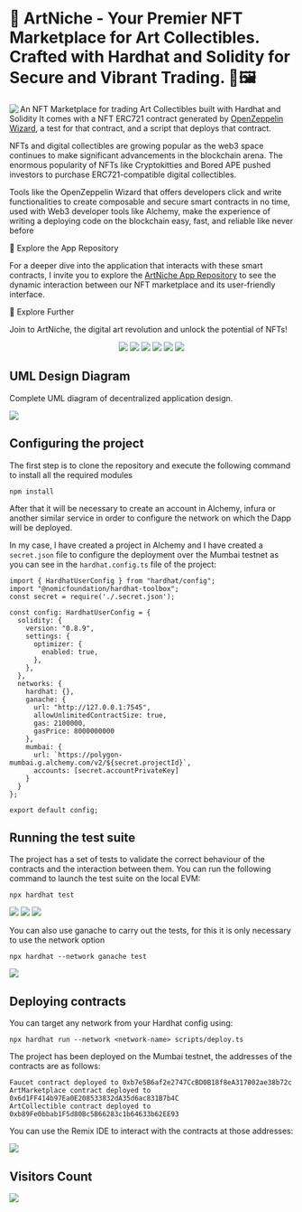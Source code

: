 # 🎨 ArtNiche - Your Premier NFT Marketplace for Art Collectibles. Crafted with Hardhat and Solidity for Secure and Vibrant Trading. 💼🖼️


<img width="auto" align="left" src="./doc/art_niche_icon.png" />

An NFT Marketplace for trading Art Collectibles built with Hardhat and Solidity
It comes with a NFT ERC721 contract generated by [OpenZeppelin Wizard](https://wizard.openzeppelin.com/), a test for that contract, and a script that deploys that contract.

NFTs and digital collectibles are growing popular as the web3 space continues to make significant advancements in the blockchain arena. The enormous popularity of NFTs like Cryptokitties and Bored APE pushed investors to purchase ERC721-compatible digital collectibles.

Tools like the OpenZeppelin Wizard that offers developers click and write functionalities to create composable and secure smart contracts in no time, used with Web3 developer tools like Alchemy, make the experience of writing a deploying code on the blockchain easy, fast, and reliable like never before

📂 Explore the App Repository

For a deeper dive into the application that interacts with these smart contracts, I invite you to explore the [ArtNiche App Repository](https://github.com/breavedev/art_niche_nft_marketplace) to see the dynamic interaction between our NFT marketplace and its user-friendly interface.

📖 Explore Further

Join to ArtNiche, the digital art revolution and unlock the potential of NFTs!

<p align="center">
  <img src="https://img.shields.io/badge/Solidity-2E8B57?style=for-the-badge&logo=solidity&logoColor=white" />
  <img src="https://img.shields.io/badge/Alchemy-039BE5?style=for-the-badge&logo=alchemy&logoColor=white" />
  <img src="https://img.shields.io/badge/Remix IDE-3e5f8a?style=for-the-badge&logo=remix&logoColor=white" />
  <img src="https://img.shields.io/badge/Hardhat-E6522C?style=for-the-badge&logo=hardhat&logoColor=white" />
  <img src="https://img.shields.io/badge/Ethereum-3C3C3D?style=for-the-badge&logo=Ethereum&logoColor=white" />
  <img src="https://img.shields.io/badge/Smart%20Contracts-8B0000?style=for-the-badge&logo=Ethereum&logoColor=white" />
</p>

## UML Design Diagram

Complete UML diagram of decentralized application design.

<img width="auto" src="./doc/art_collectibles_marketplace_diagram.svg" />

## Configuring the project

The first step is to clone the repository and execute the following command to install all the required modules

```
npm install
```

After that it will be necessary to create an account in Alchemy, infura or another similar service in order to configure the network on which the Dapp will be deployed.

In my case, I have created a project in Alchemy and I have created a `secret.json` file to configure the deployment over the Mumbai testnet as you can see in the `hardhat.config.ts` file of the project:

```
import { HardhatUserConfig } from "hardhat/config";
import "@nomicfoundation/hardhat-toolbox";
const secret = require('./.secret.json');

const config: HardhatUserConfig = {
  solidity: {
    version: "0.8.9",
    settings: {
      optimizer: {
        enabled: true,
      },
    },
  },
  networks: {
    hardhat: {},
    ganache: {
      url: "http://127.0.0.1:7545",
      allowUnlimitedContractSize: true,
      gas: 2100000,
      gasPrice: 8000000000
    },
    mumbai: {
      url: `https://polygon-mumbai.g.alchemy.com/v2/${secret.projectId}`,
      accounts: [secret.accountPrivateKey]
    }
  }
};

export default config;
```

## Running the test suite

The project has a set of tests to validate the correct behaviour of the contracts and the interaction between them.
You can run the following command to launch the test suite on the local EVM:

```
npx hardhat test
```
<img width="auto" src="./doc/art_collectible_contract_test.PNG" />
<img width="auto" src="./doc/art_marketplace_contract_test.PNG" />
<img width="auto" src="./doc/faucet_contract_test.PNG" />

You can also use ganache to carry out the tests, for this it is only necessary to use the network option

```
npx hardhat --network ganache test
```
<img width="auto" src="./doc/suite_test_ganache.PNG" />

## Deploying contracts

You can target any network from your Hardhat config using:

```
npx hardhat run --network <network-name> scripts/deploy.ts
```

The project has been deployed on the Mumbai testnet, the addresses of the contracts are as follows:

```
Faucet contract deployed to 0xb7e5B6af2e2747CcBD0B18f8eA317002ae38b72c
ArtMarketplace contract deployed to 0x6d1FF414b97Ea0E208533832dA35d6ac831B7b4C
ArtCollectible contract deployed to 0xb89Fe0bbab1F5d80Bc5B66283c1b64633b62EE93
```
You can use the Remix IDE to interact with the contracts at those addresses:

<img width="auto" src="./doc/remix_ide.PNG" />

## Visitors Count

<img width="auto" src="https://profile-counter.glitch.me/art_collectibles_marketplace/count.svg" />
